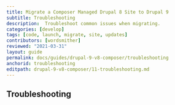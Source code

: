 ```yaml
---
title: Migrate a Composer Managed Drupal 8 Site to Drupal 9
subtitle: Troubleshooting
description:  Troubleshoot common issues when migrating.
categories: [develop]
tags: [code, launch, migrate, site, updates]
contributors: [wordsmither]
reviewed: "2021-03-31"
layout: guide
permalink: docs/guides/drupal-9-v8-composer/troubleshooting
anchorid: troubleshooting
editpath: drupal-9-v8-composer/11-troubleshooting.md
---
```


## Troubleshooting

<Partial file="composer-updating.md" />

<Partial file="drupal-9/troubleshooting.md" />

